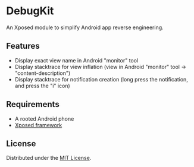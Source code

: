 # DebugKit

An Xposed module to simplify Android app reverse engineering.

## Features

- Display exact view name in Android "monitor" tool
- Display stacktrace for view inflation (view in Android "monitor" tool -> "content-description")
- Display stacktrace for notification creation (long press the notification, and press the "i" icon)

## Requirements

- A rooted Android phone
- [Xposed framework](http://forum.xda-developers.com/xposed)

## License

Distributed under the [MIT License](http://opensource.org/licenses/MIT).
